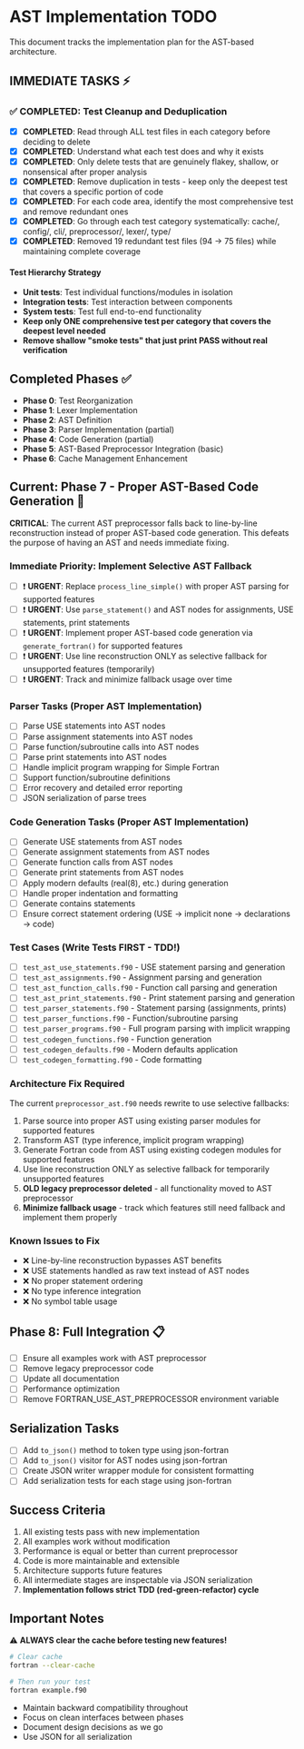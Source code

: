 # AST Implementation TODO

This document tracks the implementation plan for the AST-based architecture.

## IMMEDIATE TASKS ⚡

### ✅ COMPLETED: Test Cleanup and Deduplication
- [x] **COMPLETED**: Read through ALL test files in each category before deciding to delete
- [x] **COMPLETED**: Understand what each test does and why it exists
- [x] **COMPLETED**: Only delete tests that are genuinely flakey, shallow, or nonsensical after proper analysis
- [x] **COMPLETED**: Remove duplication in tests - keep only the deepest test that covers a specific portion of code
- [x] **COMPLETED**: For each code area, identify the most comprehensive test and remove redundant ones
- [x] **COMPLETED**: Go through each test category systematically: cache/, config/, cli/, preprocessor/, lexer/, type/
- [x] **COMPLETED**: Removed 19 redundant test files (94 → 75 files) while maintaining complete coverage

#### Test Hierarchy Strategy
- **Unit tests**: Test individual functions/modules in isolation
- **Integration tests**: Test interaction between components
- **System tests**: Test full end-to-end functionality
- **Keep only ONE comprehensive test per category that covers the deepest level needed**
- **Remove shallow "smoke tests" that just print PASS without real verification**

## Completed Phases ✅

- **Phase 0**: Test Reorganization
- **Phase 1**: Lexer Implementation  
- **Phase 2**: AST Definition
- **Phase 3**: Parser Implementation (partial)
- **Phase 4**: Code Generation (partial)
- **Phase 5**: AST-Based Preprocessor Integration (basic)
- **Phase 6**: Cache Management Enhancement

## Current: Phase 7 - Proper AST-Based Code Generation 🚧

**CRITICAL**: The current AST preprocessor falls back to line-by-line reconstruction instead of proper AST-based code generation. This defeats the purpose of having an AST and needs immediate fixing.

### Immediate Priority: Implement Selective AST Fallback
- [ ] ❗ **URGENT**: Replace `process_line_simple()` with proper AST parsing for supported features
- [ ] ❗ **URGENT**: Use `parse_statement()` and AST nodes for assignments, USE statements, print statements
- [ ] ❗ **URGENT**: Implement proper AST-based code generation via `generate_fortran()` for supported features
- [ ] ❗ **URGENT**: Use line reconstruction ONLY as selective fallback for unsupported features (temporarily)
- [ ] ❗ **URGENT**: Track and minimize fallback usage over time

### Parser Tasks (Proper AST Implementation)
- [ ] Parse USE statements into AST nodes
- [ ] Parse assignment statements into AST nodes
- [ ] Parse function/subroutine calls into AST nodes
- [ ] Parse print statements into AST nodes
- [ ] Handle implicit program wrapping for Simple Fortran
- [ ] Support function/subroutine definitions
- [ ] Error recovery and detailed error reporting
- [ ] JSON serialization of parse trees

### Code Generation Tasks (Proper AST Implementation)
- [ ] Generate USE statements from AST nodes
- [ ] Generate assignment statements from AST nodes
- [ ] Generate function calls from AST nodes  
- [ ] Generate print statements from AST nodes
- [ ] Apply modern defaults (real(8), etc.) during generation
- [ ] Handle proper indentation and formatting
- [ ] Generate contains statements
- [ ] Ensure correct statement ordering (USE → implicit none → declarations → code)

### Test Cases (Write Tests FIRST - TDD!)
- [ ] `test_ast_use_statements.f90` - USE statement parsing and generation
- [ ] `test_ast_assignments.f90` - Assignment parsing and generation
- [ ] `test_ast_function_calls.f90` - Function call parsing and generation
- [ ] `test_ast_print_statements.f90` - Print statement parsing and generation
- [ ] `test_parser_statements.f90` - Statement parsing (assignments, prints)
- [ ] `test_parser_functions.f90` - Function/subroutine parsing
- [ ] `test_parser_programs.f90` - Full program parsing with implicit wrapping
- [ ] `test_codegen_functions.f90` - Function generation
- [ ] `test_codegen_defaults.f90` - Modern defaults application
- [ ] `test_codegen_formatting.f90` - Code formatting

### Architecture Fix Required
The current `preprocessor_ast.f90` needs rewrite to use selective fallbacks:
1. Parse source into proper AST using existing parser modules for supported features
2. Transform AST (type inference, implicit program wrapping)
3. Generate Fortran code from AST using existing codegen modules for supported features
4. Use line reconstruction ONLY as selective fallback for temporarily unsupported features
5. **OLD legacy preprocessor deleted** - all functionality moved to AST preprocessor
6. **Minimize fallback usage** - track which features still need fallback and implement them properly

### Known Issues to Fix
- ❌ Line-by-line reconstruction bypasses AST benefits
- ❌ USE statements handled as raw text instead of AST nodes
- ❌ No proper statement ordering
- ❌ No type inference integration
- ❌ No symbol table usage

## Phase 8: Full Integration 📋

- [ ] Ensure all examples work with AST preprocessor
- [ ] Remove legacy preprocessor code
- [ ] Update all documentation
- [ ] Performance optimization
- [ ] Remove FORTRAN_USE_AST_PREPROCESSOR environment variable

## Serialization Tasks

- [ ] Add `to_json()` method to token type using json-fortran
- [ ] Add `to_json()` visitor for AST nodes using json-fortran
- [ ] Create JSON writer wrapper module for consistent formatting
- [ ] Add serialization tests for each stage using json-fortran

## Success Criteria

1. All existing tests pass with new implementation
2. All examples work without modification
3. Performance is equal or better than current preprocessor
4. Code is more maintainable and extensible
5. Architecture supports future features
6. All intermediate stages are inspectable via JSON serialization
7. **Implementation follows strict TDD (red-green-refactor) cycle**

## Important Notes

⚠️ **ALWAYS clear the cache before testing new features!**

```bash
# Clear cache
fortran --clear-cache

# Then run your test
fortran example.f90
```

- Maintain backward compatibility throughout
- Focus on clean interfaces between phases
- Document design decisions as we go
- Use JSON for all serialization